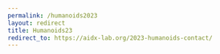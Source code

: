 ```yaml
---
permalink: /humanoids2023
layout: redirect
title: Humanoids23
redirect_to: https://aidx-lab.org/2023-humanoids-contact/
---
```

